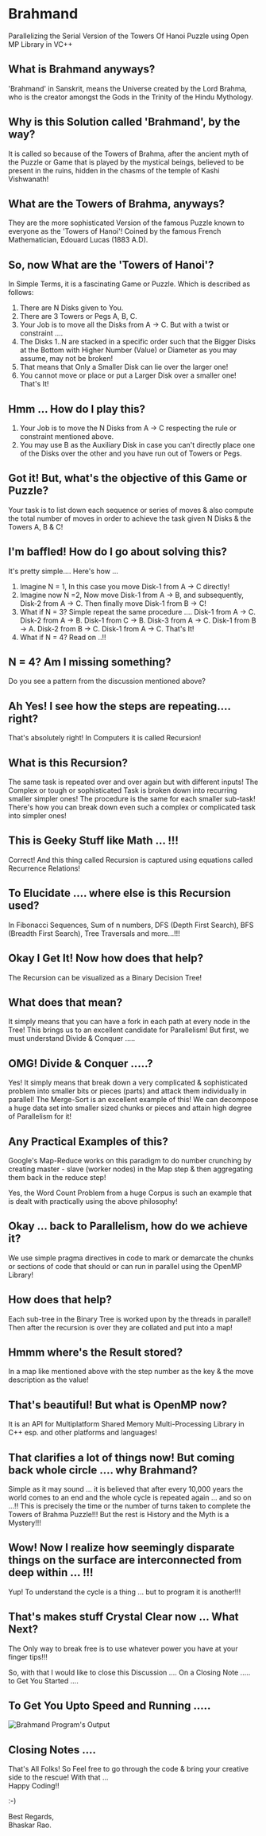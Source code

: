 # Brahmand
Parallelizing the Serial Version of the Towers Of Hanoi Puzzle using Open MP Library in VC++

## What is Brahmand anyways?
'Brahmand' in Sanskrit, means the Universe created by the Lord Brahma, who is the creator amongst the Gods in the Trinity of the Hindu Mythology.

## Why is this Solution called 'Brahmand', by the way?
It is called so because of the Towers of Brahma, after the ancient myth of the Puzzle or Game that is played by the mystical beings, believed to be present in the ruins, hidden in the chasms of the temple of Kashi Vishwanath!

## What are the Towers of Brahma, anyways?
They are the more sophisticated Version of the famous Puzzle known to everyone as the 'Towers of Hanoi'! Coined by the famous French Mathematician, Edouard Lucas (1883 A.D).

## So, now What are the 'Towers of Hanoi'?
In Simple Terms, it is a fascinating Game or Puzzle.
Which is described as follows:
1. There are N Disks given to You.
2. There are 3 Towers or Pegs A, B, C.
3. Your Job is to move all the Disks from A -> C.
But with a twist or constraint ....
1. The Disks 1..N are stacked in a specific order such that the Bigger Disks at the Bottom with Higher Number (Value) or Diameter as you may assume, may not be broken!
2. That means that Only a Smaller Disk can lie over the larger one!
3. You cannot move or place or put a Larger Disk over a smaller one!
That's It!

## Hmm ... How do I play this?
1. Your Job is to move the N Disks from A -> C respecting the rule or constraint mentioned above.
2. You may use B as the Auxiliary Disk in case you can't directly place one of the Disks over the other and you have run out of Towers or Pegs.

## Got it! But, what's the objective of this Game or Puzzle?
Your task is to list down each sequence or series of moves & also compute the total number of moves in order to achieve the task given N Disks & the Towers A, B & C!

## I'm baffled! How do I go about solving this?
It's pretty simple....
Here's how ...
1. Imagine N = 1, In this case you move Disk-1 from A -> C directly!
2. Imagine now N =2, Now move Disk-1 from A -> B, and subsequently, Disk-2 from A -> C. Then finally move Disk-1 from B -> C!
3. What if N = 3? Simple repeat the same procedure ....
   Disk-1 from A -> C.
   Disk-2 from A -> B.
   Disk-1 from C -> B.
   Disk-3 from A -> C.
   Disk-1 from B -> A.
   Disk-2 from B -> C.
   Disk-1 from A -> C.
   That's It!
4. What if N = 4? Read on ..!!

## N = 4? Am I missing something?
Do you see a pattern from the discussion mentioned above?

## Ah Yes! I see how the steps are repeating.... right?
That's absolutely right!
In Computers it is called Recursion!

## What is this Recursion?
The same task is repeated over and over again but with different inputs!
The Complex or tough or sophisticated Task is broken down into recurring smaller simpler ones!
The procedure is the same for each smaller sub-task!
There's how you can break down even such a complex or complicated task into simpler ones!

## This is Geeky Stuff like Math ... !!!
Correct!
And this thing called Recursion is captured using equations called Recurrence Relations!

## To Elucidate .... where else is this Recursion used?
In Fibonacci Sequences, Sum of n numbers, DFS (Depth First Search), BFS (Breadth First Search), Tree Traversals and more...!!!

## Okay I Get It! Now how does that help?
The Recursion can be visualized as a Binary Decision Tree!

## What does that mean?
It simply means that you can have a fork in each path at every node in the Tree!
This brings us to an excellent candidate for Parallelism!
But first, we must understand Divide & Conquer .....

## OMG! Divide & Conquer .....?
Yes! It simply means that break down a very complicated & sophisticated problem into smaller bits or pieces (parts) and attack them individually in parallel!
The Merge-Sort is an excellent example of this!
We can decompose a huge data set into smaller sized chunks or pieces and attain high degree of Parallelism for it!

## Any Practical Examples of this?
Google's Map-Reduce works on this paradigm to do number crunching by creating master - slave (worker nodes) in the Map step & then aggregating them back in the reduce step!

Yes, the Word Count Problem from a huge Corpus is such an example that is dealt with practically using the above philosophy!

## Okay ... back to Parallelism, how do we achieve it?
We use simple pragma directives in code to mark or demarcate the chunks or sections of code that should or can run in parallel using the OpenMP Library!

## How does that help?
Each sub-tree in the Binary Tree is worked upon by the  threads in parallel! Then after the recursion is over they are collated and put into a map!

## Hmmm where's the Result stored?
In a map like mentioned above with the step number as the key & the move description as the value!

## That's beautiful! But what is OpenMP now?
It is an API for Multiplatform Shared Memory Multi-Processing Library in C++ esp. and other platforms and languages!

## That clarifies a lot of things now! But coming back whole circle .... why Brahmand?
Simple as it may sound ... it is believed that after every 10,000 years the world comes to an end and the whole cycle is repeated again ... and so on ...!!
This is precisely the time or the number of turns taken to complete the Towers of Brahma Puzzle!!!
But the rest is History and the Myth is a Mystery!!!

## Wow! Now I realize how seemingly disparate things on the surface are interconnected from deep within ... !!!
Yup! To understand the cycle is a thing ... but to program it is another!!!

## That's makes stuff Crystal Clear now ... What Next?  
The Only way to break free is to use whatever power you have at your finger tips!!!

So, with that I would like to close this Discussion ....
On a Closing Note ..... to Get You Started ....

## To Get You Upto Speed and Running .....
![Brahmand Program's Output](Brahmand.PNG)

## Closing Notes ....
That's All Folks!
So Feel free to go through the code & bring your creative side to the rescue!
With that ... <br>
Happy Coding!! <br>

:-)

Best Regards, <br>
Bhaskar Rao.
